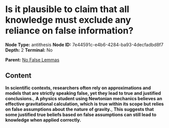 # Is it plausible to claim that all knowledge must exclude any reliance on false information?

**Node Type:** antithesis
**Node ID:** 7e44591c-e4b6-4284-ba93-4decfadbd8f7
**Depth:** 2
**Terminal:** No

**Parent:** [No False Lemmas](no-false-lemmas.md)

## Content

**In scientific contexts, researchers often rely on approximations and models that are strictly speaking false, yet they lead to true and justified conclusions.**, **A physics student using Newtonian mechanics believes an effective gravitational calculation, which is true within its scope but relies on false assumptions about the nature of gravity.**, **This suggests that some justified true beliefs based on false assumptions can still lead to knowledge when applied correctly.**
